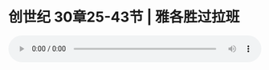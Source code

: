 # 创世纪 30章25-43节 | 雅各胜过拉班 

<audio style="width: 100%;" preload="false" controls controlslist="nodownload"><source src="http://file.simai.life/audio/mp3/2019/191006_002.mp3" type="audio/mpeg">Your browser does not support the audio element.</audio>